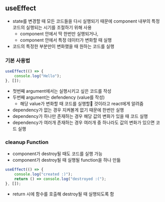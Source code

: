 ## useEffect

-   state를 변경할 때 모든 코드들을 다시 실행되기 때문에 component 내부의 특정 코드의 실행되는 시기를 조절하기 위해 사용
    -   component 안에서 딱 한번만 실행되거나,
    -   component 안에서 특정 데이터가 변화할 때 실행
-   코드의 특정한 부분만이 변화했을 때 원하는 코드를 실행

### 기본 사용법

```js
useEffect(() => {
    console.log("Hello");
}, []);
```

-   첫번째 argument에서는 실행시키고 싶은 코드를 작성
-   두번째 argument는 defendency (value를 작성)
    -   해당 value가 변화할 때 코드를 실행할 것이라고 react에게 알려줌
-   dependency가 없는 경우 지켜볼게 없기 때문에 한번만 실행
-   dependency가 하나만 존재하는 경우 해당 값의 변화가 있을 때 코드 실행
-   dependency가 여러개 존재하는 경우 여러개 중 하나라도 값의 변화가 있으면 코드 실행

### cleanup Function

-   component가 destroy될 때도 코드를 실행 가능
-   component가 destroy될 때 실행될 function을 하나 만듦

```js
useEffect(() => {
    console.log("created :)");
    return () => console.log("destroyed :(");
}, []);
```

-   return 시에 함수를 호출해 destroy될 때 실행되도록 함
